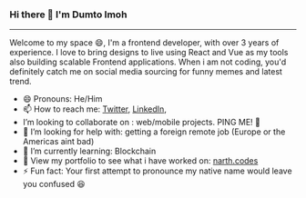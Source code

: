 ### Hi there 👋 I'm Dumto Imoh

---
Welcome to my space 😄, I'm a frontend developer, with over 3 years of experience. I love to bring designs to live using React and Vue as my tools also building scalable Frontend applications. When i am not coding, you'd definitely catch me on social media sourcing for funny memes and latest trend.


- 😄 Pronouns: He/Him
- 📫 How to reach me: [Twitter](https://twitter.com/narthcodes), [LinkedIn](https://www.linkedin.com/in/dumto-imoh/), 
-  I’m looking to collaborate on : web/mobile projects. PING ME! 🤩
- 🤔 I’m looking for help with: getting a foreign remote job (Europe or the Americas aint bad)
- 🌱 I’m currently learning: Blockchain
- 🔭 View my portfolio to see what i have worked on: [narth.codes](https://www.narth.codes/projects)
- ⚡ Fun fact: Your first attempt to pronounce my native name would leave you confused 😆
<!--
**narthkings/narthkings** is a ✨ _special_ ✨ repository because its `README.md` (this file) appears on your GitHub profile.

Here are some ideas to get you started:

- 🔭 I’m currently working on ...
- 🌱 I’m currently learning ...
- 👯 I’m looking to collaborate on ...
- 🤔 I’m looking for help with ...
- 💬 Ask me about ...
- 📫 How to reach me: ...
- 😄 Pronouns: ...
- ⚡ Fun fact: ...
-->
